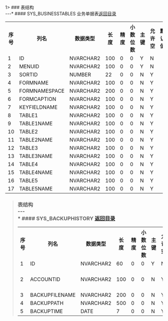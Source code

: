 1> ### 表结构<br/>---* #### SYS_BUSINESSTABLES 业务单据表<a name='SYS_BUSINESSTABLES'></a><a href='../5shu-ju-zi-dian.md'>返回目录</a><table><th>序号</th><th>列名</th><th>数据类型</th><th>长度</th><th>精度</th><th>小数位数</th><th>主键</th><th>允许空</th><th>默认值</th><th>列说明</th><tr><td>1</td><td>ID</td><td>NVARCHAR2</td><td>100</td><td>0</td><td>0</td><td>Y</td><td>N</td><td></td><td></td></tr><tr><td>2</td><td>MENUID</td><td>NVARCHAR2</td><td>100</td><td>0</td><td>0</td><td>Y</td><td>N</td><td></td><td></td></tr><tr><td>3</td><td>SORTID</td><td>NUMBER</td><td>22</td><td>0</td><td>0</td><td>N</td><td>Y</td><td></td><td></td></tr><tr><td>4</td><td>FORMNAME</td><td>NVARCHAR2</td><td>100</td><td>0</td><td>0</td><td>N</td><td>Y</td><td></td><td></td></tr><tr><td>5</td><td>FORMNAMESPACE</td><td>NVARCHAR2</td><td>200</td><td>0</td><td>0</td><td>N</td><td>Y</td><td></td><td></td></tr><tr><td>6</td><td>FORMCAPTION</td><td>NVARCHAR2</td><td>100</td><td>0</td><td>0</td><td>N</td><td>Y</td><td></td><td></td></tr><tr><td>7</td><td>KEYFIELDNAME</td><td>NVARCHAR2</td><td>100</td><td>0</td><td>0</td><td>N</td><td>Y</td><td></td><td></td></tr><tr><td>8</td><td>TABLE1</td><td>NVARCHAR2</td><td>100</td><td>0</td><td>0</td><td>N</td><td>Y</td><td></td><td></td></tr><tr><td>9</td><td>TABLE1NAME</td><td>NVARCHAR2</td><td>100</td><td>0</td><td>0</td><td>N</td><td>Y</td><td></td><td></td></tr><tr><td>10</td><td>TABLE2</td><td>NVARCHAR2</td><td>100</td><td>0</td><td>0</td><td>N</td><td>Y</td><td></td><td></td></tr><tr><td>11</td><td>TABLE2NAME</td><td>NVARCHAR2</td><td>100</td><td>0</td><td>0</td><td>N</td><td>Y</td><td></td><td></td></tr><tr><td>12</td><td>TABLE3</td><td>NVARCHAR2</td><td>100</td><td>0</td><td>0</td><td>N</td><td>Y</td><td></td><td></td></tr><tr><td>13</td><td>TABLE3NAME</td><td>NVARCHAR2</td><td>100</td><td>0</td><td>0</td><td>N</td><td>Y</td><td></td><td></td></tr><tr><td>14</td><td>TABLE4</td><td>NVARCHAR2</td><td>100</td><td>0</td><td>0</td><td>N</td><td>Y</td><td></td><td></td></tr><tr><td>15</td><td>TABLE4NAME</td><td>NVARCHAR2</td><td>100</td><td>0</td><td>0</td><td>N</td><td>Y</td><td></td><td></td></tr><tr><td>16</td><td>TABLE5</td><td>NVARCHAR2</td><td>100</td><td>0</td><td>0</td><td>N</td><td>Y</td><td></td><td></td></tr><tr><td>17</td><td>TABLE5NAME</td><td>NVARCHAR2</td><td>100</td><td>0</td><td>0</td><td>N</td><td>Y</td><td></td><td></td></tr></table>
> ### 表结构<br/>---<br/>* #### SYS_BACKUPHISTORY <a name='SYS_BACKUPHISTORY'></a><a href='../5shu-ju-zi-dian.md'>返回目录</a><br/><table><th>序号</th><th>列名</th><th>数据类型</th><th>长度</th><th>精度</th><th>小数位数</th><th>主键</th><th>允许空</th><th>默认值</th><th>列说明</th><tr><td>1</td><td>ID</td><td>NVARCHAR2</td><td>60</td><td>0</td><td>0</td><td>Y</td><td>N</td><td></td><td>ID</td></tr><tr><td>2</td><td>ACCOUNTID</td><td>NVARCHAR2</td><td>100</td><td>0</td><td>0</td><td>N</td><td>Y</td><td></td><td>账套ID</td></tr><tr><td>3</td><td>BACKUPFILENAME</td><td>NVARCHAR2</td><td>200</td><td>0</td><td>0</td><td>N</td><td>Y</td><td></td><td></td></tr><tr><td>4</td><td>BACKUPPATH</td><td>NVARCHAR2</td><td>500</td><td>0</td><td>0</td><td>N</td><td>Y</td><td></td><td></td></tr><tr><td>5</td><td>BACKUPTIME</td><td>DATE</td><td>7</td><td>0</td><td>0</td><td>N</td><td>Y</td><td></td><td></td></tr></table>
